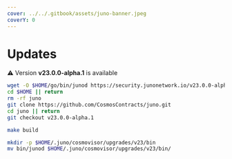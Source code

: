```yaml
---
cover: ../../.gitbook/assets/juno-banner.jpeg
coverY: 0
---
```


# Updates

⚠️ Version **v23.0.0-alpha.1** is available

```bash
wget -O $HOME/go/bin/junod https://security.junonetwork.io/v23.0.0-alpha.1/junod
cd $HOME || return
rm -rf juno
git clone https://github.com/CosmosContracts/juno.git
cd juno || return
git checkout v23.0.0-alpha.1

make build

mkdir -p $HOME/.juno/cosmovisor/upgrades/v23/bin
mv bin/junod $HOME/.juno/cosmovisor/upgrades/v23/bin/
```
